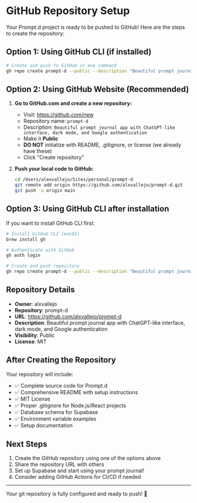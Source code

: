 # GitHub Repository Setup

Your Prompt.d project is ready to be pushed to GitHub! Here are the steps to create the repository:

## Option 1: Using GitHub CLI (if installed)

```bash
# Create and push to GitHub in one command
gh repo create prompt-d --public --description "Beautiful prompt journal app with ChatGPT-like interface, dark mode, and Google authentication" --push
```

## Option 2: Using GitHub Website (Recommended)

1. **Go to GitHub.com and create a new repository:**
   - Visit: https://github.com/new
   - Repository name: `prompt-d`
   - Description: `Beautiful prompt journal app with ChatGPT-like interface, dark mode, and Google authentication`
   - Make it **Public**
   - **DO NOT** initialize with README, .gitignore, or license (we already have these)
   - Click "Create repository"

2. **Push your local code to GitHub:**
   ```bash
   cd /Users/alexvallejo/Sites/personal/prompt-d
   git remote add origin https://github.com/alxvallejo/prompt-d.git
   git push -u origin main
   ```

## Option 3: Using GitHub CLI after installation

If you want to install GitHub CLI first:

```bash
# Install GitHub CLI (macOS)
brew install gh

# Authenticate with GitHub
gh auth login

# Create and push repository
gh repo create prompt-d --public --description "Beautiful prompt journal app with ChatGPT-like interface, dark mode, and Google authentication" --push
```

## Repository Details

- **Owner**: alxvallejo
- **Repository**: prompt-d
- **URL**: https://github.com/alxvallejo/prompt-d
- **Description**: Beautiful prompt journal app with ChatGPT-like interface, dark mode, and Google authentication
- **Visibility**: Public
- **License**: MIT

## After Creating the Repository

Your repository will include:
- ✅ Complete source code for Prompt.d
- ✅ Comprehensive README with setup instructions
- ✅ MIT License
- ✅ Proper .gitignore for Node.js/React projects
- ✅ Database schema for Supabase
- ✅ Environment variable examples
- ✅ Setup documentation

## Next Steps

1. Create the GitHub repository using one of the options above
2. Share the repository URL with others
3. Set up Supabase and start using your prompt journal!
4. Consider adding GitHub Actions for CI/CD if needed

---

Your git repository is fully configured and ready to push! 🚀